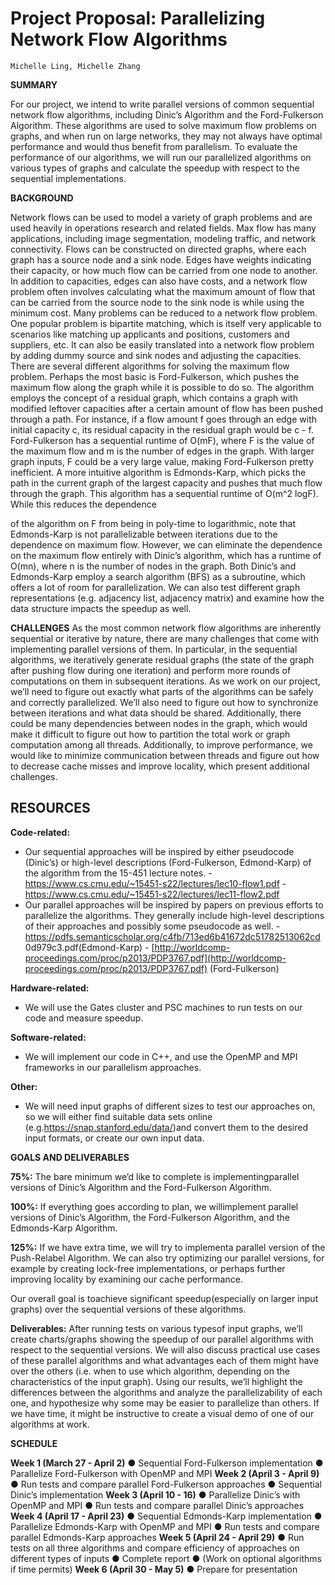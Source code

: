 # Project Proposal: Parallelizing Network Flow Algorithms

```
Michelle Ling, Michelle Zhang
```
**SUMMARY**

For our project, we intend to write parallel versions of common sequential network flow
algorithms, including Dinic’s Algorithm and the Ford-Fulkerson Algorithm. These
algorithms are used to solve maximum flow problems on graphs, and when run on large
networks, they may not always have optimal performance and would thus benefit from
parallelism. To evaluate the performance of our algorithms, we will run our parallelized
algorithms on various types of graphs and calculate the speedup with respect to the
sequential implementations.

**BACKGROUND**

Network flows can be used to model a variety of graph problems and are used
heavily in operations research and related fields. Max flow has many applications,
including image segmentation, modeling traffic, and network connectivity. Flows can be
constructed on directed graphs, where each graph has a source node and a sink node.
Edges have weights indicating their capacity, or how much flow can be carried from one
node to another. In addition to capacities, edges can also have costs, and a network
flow problem often involves calculating what the maximum amount of flow that can be
carried from the source node to the sink node is while using the minimum cost.
Many problems can be reduced to a network flow problem. One popular problem
is bipartite matching, which is itself very applicable to scenarios like matching up
applicants and positions, customers and suppliers, etc. It can also be easily translated
into a network flow problem by adding dummy source and sink nodes and adjusting the
capacities.
There are several different algorithms for solving the maximum flow problem.
Perhaps the most basic is Ford-Fulkerson, which pushes the maximum flow along the
graph while it is possible to do so. The algorithm employs the concept of a residual
graph, which contains a graph with modified leftover capacities after a certain amount of
flow has been pushed through a path. For instance, if a flow amount f goes through an
edge with initial capacity c, its residual capacity in the residual graph would be c - f.
Ford-Fulkerson has a sequential runtime of O(mF), where F is the value of the
maximum flow and m is the number of edges in the graph. With larger graph inputs, F
could be a very large value, making Ford-Fulkerson pretty inefficient.
A more intuitive algorithm is Edmonds-Karp, which picks the path in the current
graph of the largest capacity and pushes that much flow through the graph. This
algorithm has a sequential runtime of O(m^2 logF). While this reduces the dependence


of the algorithm on F from being in poly-time to logarithmic, note that Edmonds-Karp is
not parallelizable between iterations due to the dependence on maximum flow.
However, we can eliminate the dependence on the maximum flow entirely with Dinic’s
algorithm, which has a runtime of O(mn), where n is the number of nodes in the graph.
Both Dinic’s and Edmonds-Karp employ a search algorithm (BFS) as a
subroutine, which offers a lot of room for parallelization. We can also test different graph
representations (e.g. adjacency list, adjacency matrix) and examine how the data
structure impacts the speedup as well.

**CHALLENGES**
As the most common network flow algorithms are inherently sequential or
iterative by nature, there are many challenges that come with implementing parallel
versions of them. In particular, in the sequential algorithms, we iteratively generate
residual graphs (the state of the graph after pushing flow during one iteration) and
perform more rounds of computations on them in subsequent iterations. As we work on
our project, we’ll need to figure out exactly what parts of the algorithms can be safely
and correctly parallelized. We’ll also need to figure out how to synchronize between
iterations and what data should be shared.
Additionally, there could be many dependencies between nodes in the graph,
which would make it difficult to figure out how to partition the total work or graph
computation among all threads. Additionally, to improve performance, we would like to
minimize communication between threads and figure out how to decrease cache misses
and improve locality, which present additional challenges.

## RESOURCES

**Code-related:**

- Our sequential approaches will be inspired by either pseudocode (Dinic’s) or
    high-level descriptions (Ford-Fulkerson, Edmond-Karp) of the algorithm from the
    15-451 lecture notes.
       - https://www.cs.cmu.edu/~15451-s22/lectures/lec10-flow1.pdf
       - https://www.cs.cmu.edu/~15451-s22/lectures/lec11-flow2.pdf
- Our parallel approaches will be inspired by papers on previous efforts to
    parallelize the algorithms. They generally include high-level descriptions of their
    approaches and possibly some pseudocode as well.
       - https://pdfs.semanticscholar.org/c4fb/713ed6b41672dc51782513062cd
          0d979c3.pdf(Edmond-Karp)
       - [http://worldcomp-proceedings.com/proc/p2013/PDP3767.pdf](http://worldcomp-proceedings.com/proc/p2013/PDP3767.pdf)
          (Ford-Fulkerson)


**Hardware-related:**

- We will use the Gates cluster and PSC machines to run tests on our code and
    measure speedup.

**Software-related:**

- We will implement our code in C++, and use the OpenMP and MPI frameworks in
    our parallelism approaches.

**Other:**

- We will need input graphs of different sizes to test our approaches on, so we will
    either find suitable data sets online (e.g.https://snap.stanford.edu/data/)and
    convert them to the desired input formats, or create our own input data.

**GOALS AND DELIVERABLES**

**75%:** The bare minimum we’d like to complete is implementingparallel versions of
Dinic’s Algorithm and the Ford-Fulkerson Algorithm.

**100%:** If everything goes according to plan, we willimplement parallel versions of
Dinic’s Algorithm, the Ford-Fulkerson Algorithm, and the Edmonds-Karp Algorithm.

**125%:** If we have extra time, we will try to implementa parallel version of the
Push-Relabel Algorithm. We can also try optimizing our parallel versions, for example
by creating lock-free implementations, or perhaps further improving locality by
examining our cache performance.

Our overall goal is toachieve significant speedup(especially on larger input graphs)
over the sequential versions of these algorithms.

**Deliverables:** After running tests on various typesof input graphs, we’ll create
charts/graphs showing the speedup of our parallel algorithms with respect to the
sequential versions. We will also discuss practical use cases of these parallel algorithms
and what advantages each of them might have over the others (i.e. when to use which
algorithm, depending on the characteristics of the input graph). Using our results, we’ll
highlight the differences between the algorithms and analyze the parallelizability of each
one, and hypothesize why some may be easier to parallelize than others. If we have
time, it might be instructive to create a visual demo of one of our algorithms at work.

**SCHEDULE**


**Week 1 (March 27 - April 2)**
● Sequential Ford-Fulkerson implementation
● Parallelize Ford-Fulkerson with OpenMP and MPI
**Week 2 (April 3 - April 9)**
● Run tests and compare parallel Ford-Fulkerson approaches
● Sequential Dinic’s implementation
**Week 3 (April 10 - 16)**
● Parallelize Dinic’s with OpenMP and MPI
● Run tests and compare parallel Dinic’s approaches
**Week 4 (April 17 - April 23)**
● Sequential Edmonds-Karp implementation
● Parallelize Edmonds-Karp with OpenMP and MPI
● Run tests and compare parallel Edmonds-Karp approaches
**Week 5 (April 24 - April 29)**
● Run tests on all three algorithms and compare efficiency of approaches on
different types of inputs
● Complete report
● (Work on optional algorithms if time permits)
**Week 6 (April 30 - May 5)**
● Prepare for presentation


